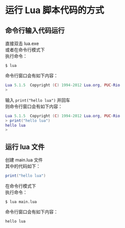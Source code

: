 # 运行 Lua 脚本代码的方式

## 命令行输入代码运行

直接双击 lua.exe  
或者在命令行模式下  
执行命令：
```
$ lua
```
命令行窗口会有如下内容：
```Lua
Lua 5.1.5  Copyright (C) 1994-2012 Lua.org, PUC-Rio
>
```
输入 `print("hello lua")` 并回车  
则命令行窗口会有如下内容：
```Lua
Lua 5.1.5  Copyright (C) 1994-2012 Lua.org, PUC-Rio
> print("hello lua")
hello lua
>
```

## 运行 lua 文件

创建 main.lua 文件  
其中的代码如下：
```Lua
print("hello lua")
```
在命令行模式下  
执行命令：
```
$ lua main.lua
```
命令行窗口会有如下内容：
```
hello lua
```